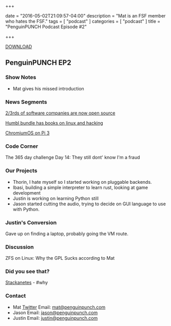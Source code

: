 +++

date = "2016-05-02T21:09:57-04:00"
description = "Mat is an FSF member who hates the FSF."
tags = [ "podcast" ]
categories = [ "podcast" ]
title = "PenguinPUNCH Podcast Episode #2"

+++

[DOWNLOAD](http://penguinpunch.com/podcasts/penguin-punch-ep2.mp3)

## PenguinPUNCH EP2

### Show Notes
 - Mat gives his missed introduction

### News Segments
[2/3rds of software companies are now open source](http://www.networkworld.com/article/3062031/open-source-tools/almost-two-thirds-of-software-companies-contributing-to-open-source.html)

[Humbl bundle has books on linux and hacking](https://www.humblebundle.com/books/no-starch-hacking-books)

[ChromiumOS on Pi 3](http://hackerboards.com/chromium-os-comes-to-raspberry-pi-3/)

### Code Corner
The 365 day challenge Day 14: They still dont' know I'm a fraud

### Our Projects
- Thorin, I hate myself so I started working on pluggable backends.
- lbasi, building a simple interpreter to learn rust, looking at game development
- Justin is working on learning Python still
- Jason started cutting the audio, trying to decide on GUI language to use with Python.

### Justin's Conversion
Gave up on finding a laptop, probably going the VM route.

### Discussion
ZFS on Linux: Why the GPL Sucks according to Mat

### Did you see that?
[Stackanetes](http://techcrunch.com/2016/04/26/coreoss-stackanetes-lets-you-use-kubernetes-to-run-openstack-in-containers/)
	- #why

### Contact

- Mat [Twitter](http://twitter.com/chasinglogic/) Email: mat@penguinpunch.com
- Jason Email: jason@penguinpunch.com
- Justin Email: justin@penguinpunch.com
